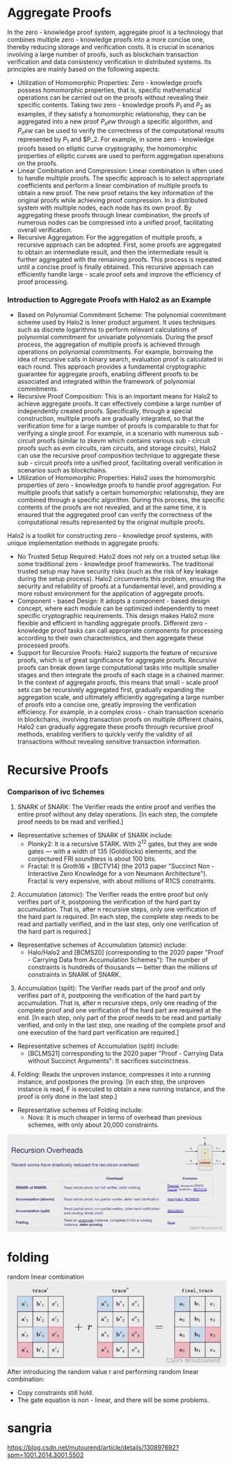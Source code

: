 # Aggregate Proofs
In the zero - knowledge proof system, aggregate proof is a technology that combines multiple zero - knowledge proofs into a more concise one, thereby reducing storage and verification costs. It is crucial in scenarios involving a large number of proofs, such as blockchain transaction verification and data consistency verification in distributed systems. Its principles are mainly based on the following aspects:
* Utilization of Homomorphic Properties: Zero - knowledge proofs possess homomorphic properties, that is, specific mathematical operations can be carried out on the proofs without revealing their specific contents. Taking two zero - knowledge proofs $P_1$ and $P_2$​  as examples, if they satisfy a homomorphic relationship, they can be aggregated into a new proof $P_new$ through a specific algorithm, and $P_new$ can be used to verify the correctness of the computational results represented by $P_1$ and $P_2. For example, in some zero - knowledge proofs based on elliptic curve cryptography, the homomorphic properties of elliptic curves are used to perform aggregation operations on the proofs.
* Linear Combination and Compression: Linear combination is often used to handle multiple proofs. The specific approach is to select appropriate coefficients and perform a linear combination of multiple proofs to obtain a new proof. The new proof retains the key information of the original proofs while achieving proof compression. In a distributed system with multiple nodes, each node has its own proof. By aggregating these proofs through linear combination, the proofs of numerous nodes can be compressed into a unified proof, facilitating overall verification.
* Recursive Aggregation: For the aggregation of multiple proofs, a recursive approach can be adopted. First, some proofs are aggregated to obtain an intermediate result, and then the intermediate result is further aggregated with the remaining proofs. This process is repeated until a concise proof is finally obtained. This recursive approach can efficiently handle large - scale proof sets and improve the efficiency of proof processing.

### Introduction to Aggregate Proofs with Halo2 as an Example
* Based on Polynomial Commitment Scheme: The polynomial commitment scheme used by Halo2 is Inner product argument. It uses techniques such as discrete logarithms to perform relevant calculations of polynomial commitment for univariate polynomials. During the proof process, the aggregation of multiple proofs is achieved through operations on polynomial commitments. For example, borrowing the idea of recursive calls in binary search, evaluation proof is calculated in each round. This approach provides a fundamental cryptographic guarantee for aggregate proofs, enabling different proofs to be associated and integrated within the framework of polynomial commitments.
* Recursive Proof Composition: This is an important means for Halo2 to achieve aggregate proofs. It can effectively combine a large number of independently created proofs. Specifically, through a special construction, multiple proofs are gradually integrated, so that the verification time for a large number of proofs is comparable to that for verifying a single proof. For example, in a scenario with numerous sub - circuit proofs (similar to zkevm which contains various sub - circuit proofs such as evm circuits, ram circuits, and storage circuits), Halo2 can use the recursive proof composition technique to aggregate these sub - circuit proofs into a unified proof, facilitating overall verification in scenarios such as blockchains.
* Utilization of Homomorphic Properties: Halo2 uses the homomorphic properties of zero - knowledge proofs to handle proof aggregation. For multiple proofs that satisfy a certain homomorphic relationship, they are combined through a specific algorithm. During this process, the specific contents of the proofs are not revealed, and at the same time, it is ensured that the aggregated proof can verify the correctness of the computational results represented by the original multiple proofs.

Halo2 is a toolkit for constructing zero - knowledge proof systems, with unique implementation methods in aggregate proofs:
* No Trusted Setup Required: Halo2 does not rely on a trusted setup like some traditional zero - knowledge proof frameworks. The traditional trusted setup may have security risks (such as the risk of key leakage during the setup process). Halo2 circumvents this problem, ensuring the security and reliability of proofs at a fundamental level, and providing a more robust environment for the application of aggregate proofs.
* Component - based Design: It adopts a component - based design concept, where each module can be optimized independently to meet specific cryptographic requirements. This design makes Halo2 more flexible and efficient in handling aggregate proofs. Different zero - knowledge proof tasks can call appropriate components for processing according to their own characteristics, and then aggregate these processed proofs.
* Support for Recursive Proofs: Halo2 supports the feature of recursive proofs, which is of great significance for aggregate proofs. Recursive proofs can break down large computational tasks into multiple smaller stages and then integrate the proofs of each stage in a chained manner. In the context of aggregate proofs, this means that small - scale proof sets can be recursively aggregated first, gradually expanding the aggregation scale, and ultimately efficiently aggregating a large number of proofs into a concise one, greatly improving the verification efficiency. For example, in a complex cross - chain transaction scenario in blockchains, involving transaction proofs on multiple different chains, Halo2 can gradually aggregate these proofs through recursive proof methods, enabling verifiers to quickly verify the validity of all transactions without revealing sensitive transaction information.

# Recursive Proofs

### Comparison of ivc Schemes
1. SNARK of SNARK: The Verifier reads the entire proof and verifies the entire proof without any delay operations. [In each step, the complete proof needs to be read and verified.]
* Representative schemes of SNARK of SNARK include:
    * Plonky2: It is a recursive STARK. With $2^{12}$ gates, but they are wide gates — with a width of 135 (Goldilocks) elements, and the conjectured FRI soundness is about 100 bits.
    * Fractal: It is Groth16 + [BCTV14] (the 2013 paper "Succinct Non - Interactive Zero Knowledge for a von Neumann Architecture"). Fractal is very expensive, with about millions of R1CS constraints.
2. Accumulation (atomic): The Verifier reads the entire proof but only verifies part of it, postponing the verification of the hard part by accumulation. That is, after n recursive steps, only one verification of the hard part is required. [In each step, the complete step needs to be read and partially verified, and in the last step, only one verification of the hard part is required.]
* Representative schemes of Accumulation (atomic) include:
    * Halo/Halo2 and [BCMS20] (corresponding to the 2020 paper "Proof - Carrying Data from Accumulation Schemes"): The number of constraints is hundreds of thousands — better than the millions of constraints in SNARK of SNARK.
3. Accumulation (split): The Verifier reads part of the proof and only verifies part of it, postponing the verification of the hard part by accumulation. That is, after n recursive steps, only one reading of the complete proof and one verification of the hard part are required at the end. [In each step, only part of the proof needs to be read and partially verified, and only in the last step, one reading of the complete proof and one execution of the hard part verification are required.]
* Representative schemes of Accumulation (split) include:
    * [BCLMS21] corresponding to the 2020 paper "Proof - Carrying Data without Succinct Arguments": It sacrifices succinctness.
4. Folding: Reads the unproven instance, compresses it into a running instance, and postpones the proving. [In each step, the unproven instance is read, F is executed to obtain a new running instance, and the proof is only done in the last step.]
* Representative schemes of Folding include:
    * Nova: It is much cheaper in terms of overhead than previous schemes, with only about 20,000 constraints.

![alt text](../images/image_23.png)

# folding
random linear combination
![alt text](../images/image_25.png)
After introducing the random value r and performing random linear combination:
* Copy constraints still hold.
* The gate equation is non - linear, and there will be some problems.



# sangria
https://blog.csdn.net/mutourend/article/details/130897692?spm=1001.2014.3001.5502